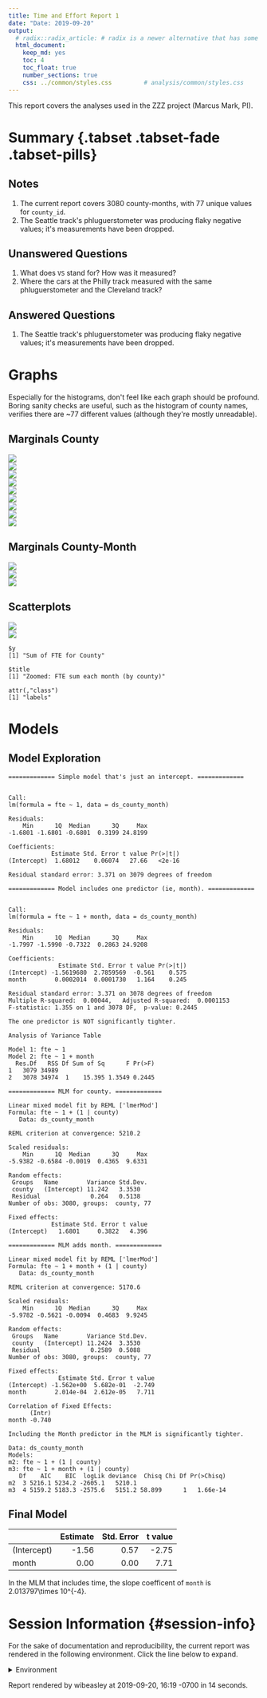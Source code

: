 ```yaml
---
title: Time and Effort Report 1
date: "Date: 2019-09-20"
output:
  # radix::radix_article: # radix is a newer alternative that has some advantages over `html_document`.
  html_document:
    keep_md: yes
    toc: 4
    toc_float: true
    number_sections: true
    css: ../common/styles.css         # analysis/common/styles.css
---
```


This report covers the analyses used in the ZZZ project (Marcus Mark, PI).

<!--  Set the working directory to the repository's base directory; this assumes the report is nested inside of two directories.-->


<!-- Set the report-wide options, and point to the external code file. -->


<!-- Load 'sourced' R files.  Suppress the output when loading sources. -->


<!-- Load packages, or at least verify they're available on the local machine.  Suppress the output when loading packages. -->


<!-- Load any global functions and variables declared in the R file.  Suppress the output. -->


<!-- Declare any global functions specific to a Rmd output.  Suppress the output. -->


<!-- Load the datasets.   -->


<!-- Tweak the datasets.   -->


Summary {.tabset .tabset-fade .tabset-pills}
===========================================================================

Notes
---------------------------------------------------------------------------

1. The current report covers 3080 county-months, with 77 unique values for `county_id`.
1. The Seattle track's phluguerstometer was producing flaky negative values; it's measurements have been dropped.


Unanswered Questions
---------------------------------------------------------------------------

1. What does `VS` stand for?  How was it measured?
1. Where the cars at the Philly track measured with the same phluguerstometer and the Cleveland track?


Answered Questions
---------------------------------------------------------------------------

1. The Seattle track's phluguerstometer was producing flaky negative values; it's measurements have been dropped.


Graphs
===========================================================================
Especially for the histograms, don't feel like each graph should be profound.
Boring sanity checks are useful,
such as the histogram of county names,
verifies there are ~77 different values (although they're mostly unreadable).


Marginals County
---------------------------------------------------------------------------

<img src="figure-png/marginals-county-1.png" style="display: block; margin: auto;" /><img src="figure-png/marginals-county-2.png" style="display: block; margin: auto;" /><img src="figure-png/marginals-county-3.png" style="display: block; margin: auto;" /><img src="figure-png/marginals-county-4.png" style="display: block; margin: auto;" /><img src="figure-png/marginals-county-5.png" style="display: block; margin: auto;" /><img src="figure-png/marginals-county-6.png" style="display: block; margin: auto;" /><img src="figure-png/marginals-county-7.png" style="display: block; margin: auto;" /><img src="figure-png/marginals-county-8.png" style="display: block; margin: auto;" /><img src="figure-png/marginals-county-9.png" style="display: block; margin: auto;" />

Marginals County-Month
---------------------------------------------------------------------------

<img src="figure-png/marginals-county-month-1.png" style="display: block; margin: auto;" /><img src="figure-png/marginals-county-month-2.png" style="display: block; margin: auto;" /><img src="figure-png/marginals-county-month-3.png" style="display: block; margin: auto;" />


Scatterplots
---------------------------------------------------------------------------

<img src="figure-png/scatterplots-1.png" style="display: block; margin: auto;" /><img src="figure-png/scatterplots-2.png" style="display: block; margin: auto;" />

```
$y
[1] "Sum of FTE for County"

$title
[1] "Zoomed: FTE sum each month (by county)"

attr(,"class")
[1] "labels"
```


Models
===========================================================================

Model Exploration
---------------------------------------------------------------------------

```
============= Simple model that's just an intercept. =============
```

```

Call:
lm(formula = fte ~ 1, data = ds_county_month)

Residuals:
    Min      1Q  Median      3Q     Max 
-1.6801 -1.6801 -0.6801  0.3199 24.8199 

Coefficients:
            Estimate Std. Error t value Pr(>|t|)
(Intercept)  1.68012    0.06074   27.66   <2e-16

Residual standard error: 3.371 on 3079 degrees of freedom
```

```
============= Model includes one predictor (ie, month). =============
```

```

Call:
lm(formula = fte ~ 1 + month, data = ds_county_month)

Residuals:
    Min      1Q  Median      3Q     Max 
-1.7997 -1.5990 -0.7322  0.2863 24.9208 

Coefficients:
              Estimate Std. Error t value Pr(>|t|)
(Intercept) -1.5619680  2.7859569  -0.561    0.575
month        0.0002014  0.0001730   1.164    0.245

Residual standard error: 3.371 on 3078 degrees of freedom
Multiple R-squared:  0.00044,	Adjusted R-squared:  0.0001153 
F-statistic: 1.355 on 1 and 3078 DF,  p-value: 0.2445
```

```
The one predictor is NOT significantly tighter.
```

```
Analysis of Variance Table

Model 1: fte ~ 1
Model 2: fte ~ 1 + month
  Res.Df   RSS Df Sum of Sq      F Pr(>F)
1   3079 34989                           
2   3078 34974  1    15.395 1.3549 0.2445
```

```
============= MLM for county. =============
```

```
Linear mixed model fit by REML ['lmerMod']
Formula: fte ~ 1 + (1 | county)
   Data: ds_county_month

REML criterion at convergence: 5210.2

Scaled residuals: 
    Min      1Q  Median      3Q     Max 
-5.9382 -0.6584 -0.0019  0.4365  9.6331 

Random effects:
 Groups   Name        Variance Std.Dev.
 county   (Intercept) 11.242   3.3530  
 Residual              0.264   0.5138  
Number of obs: 3080, groups:  county, 77

Fixed effects:
            Estimate Std. Error t value
(Intercept)   1.6801     0.3822   4.396
```

```
============= MLM adds month. =============
```

```
Linear mixed model fit by REML ['lmerMod']
Formula: fte ~ 1 + month + (1 | county)
   Data: ds_county_month

REML criterion at convergence: 5170.6

Scaled residuals: 
    Min      1Q  Median      3Q     Max 
-5.9782 -0.5621 -0.0094  0.4683  9.9245 

Random effects:
 Groups   Name        Variance Std.Dev.
 county   (Intercept) 11.2424  3.3530  
 Residual              0.2589  0.5088  
Number of obs: 3080, groups:  county, 77

Fixed effects:
              Estimate Std. Error t value
(Intercept) -1.562e+00  5.682e-01  -2.749
month        2.014e-04  2.612e-05   7.711

Correlation of Fixed Effects:
      (Intr)
month -0.740
```

```
Including the Month predictor in the MLM is significantly tighter.
```

```
Data: ds_county_month
Models:
m2: fte ~ 1 + (1 | county)
m3: fte ~ 1 + month + (1 | county)
   Df    AIC    BIC  logLik deviance  Chisq Chi Df Pr(>Chisq)
m2  3 5216.1 5234.2 -2605.1   5210.1                         
m3  4 5159.2 5183.3 -2575.6   5151.2 58.899      1   1.66e-14
```


Final Model
---------------------------------------------------------------------------


|            | Estimate| Std. Error| t value|
|:-----------|--------:|----------:|-------:|
|(Intercept) |    -1.56|       0.57|   -2.75|
|month       |     0.00|       0.00|    7.71|

In the MLM that includes time, the slope coefficent of `month` is 2.013797\times 10^{-4}.


Session Information {#session-info}
===========================================================================

For the sake of documentation and reproducibility, the current report was rendered in the following environment.  Click the line below to expand.

<details>
  <summary>Environment <span class="glyphicon glyphicon-plus-sign"></span></summary>

```
─ Session info ──────────────────────────────────────────────────────────
 setting  value                       
 version  R version 3.6.1 (2019-07-05)
 os       Ubuntu 18.04.3 LTS          
 system   x86_64, linux-gnu           
 ui       RStudio                     
 language (EN)                        
 collate  en_US.UTF-8                 
 ctype    en_US.UTF-8                 
 tz       America/Los_Angeles         
 date     2019-09-20                  

─ Packages ──────────────────────────────────────────────────────────────
 package         * version     date       lib
 assertthat        0.2.1       2019-03-21 [1]
 backports         1.1.4       2019-04-10 [1]
 bit               1.1-14      2018-05-29 [1]
 bit64             0.9-7       2017-05-08 [1]
 blob              1.2.0       2019-07-09 [1]
 boot              1.3-23      2019-07-05 [1]
 callr             3.3.1       2019-07-18 [1]
 checkmate         1.9.4       2019-07-04 [1]
 cli               1.1.0       2019-03-19 [1]
 colorspace        1.4-1       2019-03-18 [1]
 config            0.3         2018-03-27 [1]
 crayon            1.3.4       2017-09-16 [1]
 DBI               1.0.0       2018-05-02 [1]
 desc              1.2.0       2018-05-01 [1]
 devtools          2.2.0       2019-09-07 [1]
 digest            0.6.20      2019-07-04 [1]
 dplyr             0.8.3       2019-07-04 [1]
 DT                0.8         2019-08-07 [1]
 ellipsis          0.2.0.1     2019-07-02 [1]
 evaluate          0.14        2019-05-28 [1]
 fs                1.3.1       2019-05-06 [1]
 ggplot2         * 3.2.1       2019-08-10 [1]
 glue              1.3.1       2019-03-12 [1]
 gtable            0.3.0       2019-03-25 [1]
 highr             0.8         2019-03-20 [1]
 hms               0.5.1       2019-08-23 [1]
 htmltools         0.3.6       2017-04-28 [1]
 htmlwidgets       1.3         2018-09-30 [1]
 knitr           * 1.24        2019-08-08 [1]
 labeling          0.3         2014-08-23 [1]
 lattice           0.20-38     2018-11-04 [1]
 lazyeval          0.2.2       2019-03-15 [1]
 lifecycle         0.1.0       2019-08-01 [1]
 lme4            * 1.1-21      2019-03-05 [1]
 lubridate         1.7.4       2018-04-11 [1]
 magrittr        * 1.5         2014-11-22 [1]
 MASS              7.3-51.4    2019-04-26 [1]
 Matrix          * 1.2-17      2019-03-22 [1]
 memoise           1.1.0       2017-04-21 [1]
 minqa             1.2.4       2014-10-09 [1]
 munsell           0.5.0       2018-06-12 [1]
 nlme              3.1-141     2019-08-01 [1]
 nloptr            1.2.1       2018-10-03 [1]
 odbc              1.1.6       2018-06-09 [1]
 OuhscMunge        0.1.9.9010  2019-09-20 [1]
 packrat           0.5.0       2018-11-14 [1]
 pillar            1.4.2       2019-06-29 [1]
 pkgbuild          1.0.5       2019-08-26 [1]
 pkgconfig         2.0.2       2018-08-16 [1]
 pkgload           1.0.2       2018-10-29 [1]
 prettyunits       1.0.2       2015-07-13 [1]
 processx          3.4.1       2019-07-18 [1]
 ps                1.3.0       2018-12-21 [1]
 purrr             0.3.2       2019-03-15 [1]
 R6                2.4.0       2019-02-14 [1]
 Rcpp              1.0.2       2019-07-25 [1]
 readr             1.3.1       2018-12-21 [1]
 remotes           2.1.0       2019-06-24 [1]
 rlang             0.4.0       2019-06-25 [1]
 rmarkdown         1.15        2019-08-21 [1]
 rprojroot         1.3-2       2018-01-03 [1]
 RSQLite           2.1.2       2019-07-24 [1]
 scales            1.0.0       2018-08-09 [1]
 sessioninfo       1.1.1       2018-11-05 [1]
 stringi           1.4.3       2019-03-12 [1]
 stringr           1.4.0       2019-02-10 [1]
 TabularManifest   0.1-16.9003 2019-05-02 [1]
 testit            0.9.1       2019-09-17 [1]
 testthat          2.2.1       2019-07-25 [1]
 tibble            2.1.3       2019-06-06 [1]
 tidyr             1.0.0       2019-09-11 [1]
 tidyselect        0.2.5       2018-10-11 [1]
 usethis           1.5.1       2019-07-04 [1]
 vctrs             0.2.0       2019-07-05 [1]
 viridisLite       0.3.0       2018-02-01 [1]
 withr             2.1.2       2018-03-15 [1]
 xfun              0.9         2019-08-21 [1]
 yaml              2.2.0       2018-07-25 [1]
 zeallot           0.1.0       2018-01-28 [1]
 zoo               1.8-6       2019-05-28 [1]
 source                                  
 CRAN (R 3.6.0)                          
 CRAN (R 3.6.0)                          
 CRAN (R 3.6.0)                          
 CRAN (R 3.6.0)                          
 CRAN (R 3.6.0)                          
 CRAN (R 3.6.0)                          
 CRAN (R 3.6.1)                          
 CRAN (R 3.6.0)                          
 CRAN (R 3.6.0)                          
 CRAN (R 3.6.0)                          
 CRAN (R 3.6.0)                          
 CRAN (R 3.6.0)                          
 CRAN (R 3.6.0)                          
 CRAN (R 3.6.0)                          
 CRAN (R 3.6.1)                          
 CRAN (R 3.6.0)                          
 CRAN (R 3.6.0)                          
 CRAN (R 3.6.1)                          
 CRAN (R 3.6.0)                          
 CRAN (R 3.6.0)                          
 CRAN (R 3.6.0)                          
 CRAN (R 3.6.1)                          
 CRAN (R 3.6.0)                          
 CRAN (R 3.6.0)                          
 CRAN (R 3.6.0)                          
 CRAN (R 3.6.1)                          
 CRAN (R 3.6.0)                          
 CRAN (R 3.6.0)                          
 CRAN (R 3.6.1)                          
 CRAN (R 3.6.0)                          
 CRAN (R 3.6.0)                          
 CRAN (R 3.6.0)                          
 CRAN (R 3.6.1)                          
 CRAN (R 3.6.0)                          
 CRAN (R 3.6.0)                          
 CRAN (R 3.6.0)                          
 CRAN (R 3.6.0)                          
 CRAN (R 3.6.0)                          
 CRAN (R 3.6.0)                          
 CRAN (R 3.6.0)                          
 CRAN (R 3.6.0)                          
 CRAN (R 3.6.1)                          
 CRAN (R 3.6.0)                          
 CRAN (R 3.6.0)                          
 local                                   
 CRAN (R 3.6.0)                          
 CRAN (R 3.6.0)                          
 CRAN (R 3.6.1)                          
 CRAN (R 3.6.0)                          
 CRAN (R 3.6.0)                          
 CRAN (R 3.6.0)                          
 CRAN (R 3.6.1)                          
 CRAN (R 3.6.0)                          
 CRAN (R 3.6.0)                          
 CRAN (R 3.6.0)                          
 CRAN (R 3.6.1)                          
 CRAN (R 3.6.0)                          
 CRAN (R 3.6.0)                          
 CRAN (R 3.6.0)                          
 CRAN (R 3.6.1)                          
 CRAN (R 3.6.0)                          
 CRAN (R 3.6.1)                          
 CRAN (R 3.6.0)                          
 CRAN (R 3.6.0)                          
 CRAN (R 3.6.0)                          
 CRAN (R 3.6.0)                          
 Github (Melinae/TabularManifest@4cbc21c)
 Github (yihui/testit@e77fb10)           
 CRAN (R 3.6.1)                          
 CRAN (R 3.6.0)                          
 CRAN (R 3.6.1)                          
 CRAN (R 3.6.0)                          
 CRAN (R 3.6.0)                          
 CRAN (R 3.6.0)                          
 CRAN (R 3.6.0)                          
 CRAN (R 3.6.0)                          
 CRAN (R 3.6.1)                          
 CRAN (R 3.6.0)                          
 CRAN (R 3.6.0)                          
 CRAN (R 3.6.0)                          

[1] /home/wibeasley/R/x86_64-pc-linux-gnu-library/3.6
[2] /usr/local/lib/R/site-library
[3] /usr/lib/R/site-library
[4] /usr/lib/R/library
```
</details>



Report rendered by wibeasley at 2019-09-20, 16:19 -0700 in 14 seconds.
